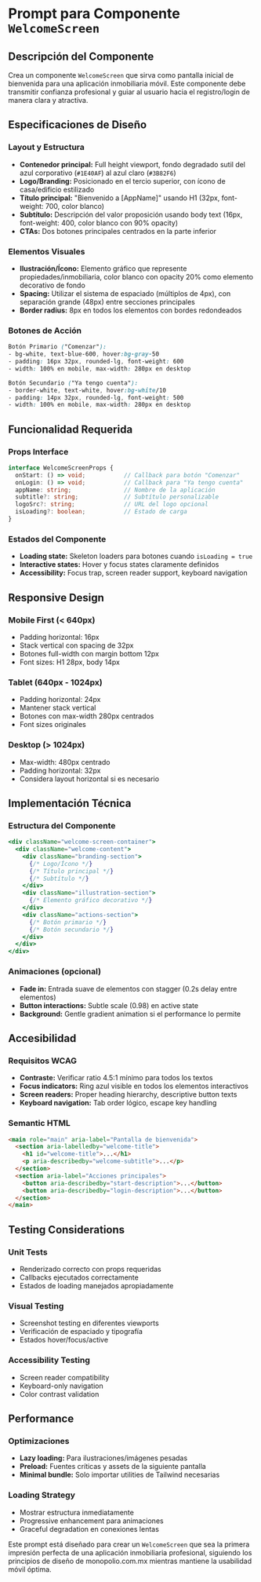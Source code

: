 # Prompt para Componente `WelcomeScreen`

## **Descripción del Componente**

Crea un componente `WelcomeScreen` que sirva como pantalla inicial de bienvenida para una aplicación inmobiliaria móvil. Este componente debe transmitir confianza profesional y guiar al usuario hacia el registro/login de manera clara y atractiva.

## **Especificaciones de Diseño**

### **Layout y Estructura**

- **Contenedor principal:** Full height viewport, fondo degradado sutil del azul corporativo (`#1E40AF`) al azul claro (`#3B82F6`)
- **Logo/Branding:** Posicionado en el tercio superior, con ícono de casa/edificio estilizado
- **Título principal:** "Bienvenido a [AppName]" usando H1 (32px, font-weight: 700, color blanco)
- **Subtítulo:** Descripción del valor proposición usando body text (16px, font-weight: 400, color blanco con 90% opacity)
- **CTAs:** Dos botones principales centrados en la parte inferior

### **Elementos Visuales**

- **Ilustración/Ícono:** Elemento gráfico que represente propiedades/inmobiliaria, color blanco con opacity 20% como elemento decorativo de fondo
- **Spacing:** Utilizar el sistema de espaciado (múltiplos de 4px), con separación grande (48px) entre secciones principales
- **Border radius:** 8px en todos los elementos con bordes redondeados

### **Botones de Acción**

```css
Botón Primario ("Comenzar"): 
- bg-white, text-blue-600, hover:bg-gray-50
- padding: 16px 32px, rounded-lg, font-weight: 600
- width: 100% en mobile, max-width: 280px en desktop

Botón Secundario ("Ya tengo cuenta"):
- border-white, text-white, hover:bg-white/10
- padding: 14px 32px, rounded-lg, font-weight: 500
- width: 100% en mobile, max-width: 280px en desktop
```

## **Funcionalidad Requerida**

### **Props Interface**

```typescript
interface WelcomeScreenProps {
  onStart: () => void;           // Callback para botón "Comenzar"
  onLogin: () => void;           // Callback para "Ya tengo cuenta"
  appName: string;               // Nombre de la aplicación
  subtitle?: string;             // Subtítulo personalizable
  logoSrc?: string;              // URL del logo opcional
  isLoading?: boolean;           // Estado de carga
}
```

### **Estados del Componente**

- **Loading state:** Skeleton loaders para botones cuando `isLoading = true`
- **Interactive states:** Hover y focus states claramente definidos
- **Accessibility:** Focus trap, screen reader support, keyboard navigation

## **Responsive Design**

### **Mobile First (< 640px)**

- Padding horizontal: 16px
- Stack vertical con spacing de 32px
- Botones full-width con margin bottom 12px
- Font sizes: H1 28px, body 14px

### **Tablet (640px - 1024px)**

- Padding horizontal: 24px
- Mantener stack vertical
- Botones con max-width 280px centrados
- Font sizes originales

### **Desktop (> 1024px)**

- Max-width: 480px centrado
- Padding horizontal: 32px
- Considera layout horizontal si es necesario

## **Implementación Técnica**

### **Estructura del Componente**

```jsx
<div className="welcome-screen-container">
  <div className="welcome-content">
    <div className="branding-section">
      {/* Logo/Ícono */}
      {/* Título principal */}
      {/* Subtítulo */}
    </div>
    <div className="illustration-section">
      {/* Elemento gráfico decorativo */}
    </div>
    <div className="actions-section">
      {/* Botón primario */}
      {/* Botón secundario */}
    </div>
  </div>
</div>
```

### **Animaciones (opcional)**

- **Fade in:** Entrada suave de elementos con stagger (0.2s delay entre elementos)
- **Button interactions:** Subtle scale (0.98) en active state
- **Background:** Gentle gradient animation si el performance lo permite

## **Accesibilidad**

### **Requisitos WCAG**

- **Contraste:** Verificar ratio 4.5:1 mínimo para todos los textos
- **Focus indicators:** Ring azul visible en todos los elementos interactivos
- **Screen readers:** Proper heading hierarchy, descriptive button texts
- **Keyboard navigation:** Tab order lógico, escape key handling

### **Semantic HTML**

```html
<main role="main" aria-label="Pantalla de bienvenida">
  <section aria-labelledby="welcome-title">
    <h1 id="welcome-title">...</h1>
    <p aria-describedby="welcome-subtitle">...</p>
  </section>
  <section aria-label="Acciones principales">
    <button aria-describedby="start-description">...</button>
    <button aria-describedby="login-description">...</button>
  </section>
</main>
```

## **Testing Considerations**

### **Unit Tests**

- Renderizado correcto con props requeridas
- Callbacks ejecutados correctamente
- Estados de loading manejados apropiadamente

### **Visual Testing**

- Screenshot testing en diferentes viewports
- Verificación de espaciado y tipografía
- Estados hover/focus/active

### **Accessibility Testing**

- Screen reader compatibility
- Keyboard-only navigation
- Color contrast validation

## **Performance**

### **Optimizaciones**

- **Lazy loading:** Para ilustraciones/imágenes pesadas
- **Preload:** Fuentes críticas y assets de la siguiente pantalla
- **Minimal bundle:** Solo importar utilities de Tailwind necesarias

### **Loading Strategy**

- Mostrar estructura inmediatamente
- Progressive enhancement para animaciones
- Graceful degradation en conexiones lentas

Este prompt está diseñado para crear un `WelcomeScreen` que sea la primera impresión perfecta de una aplicación inmobiliaria profesional, siguiendo los principios de diseño de monopolio.com.mx mientras mantiene la usabilidad móvil óptima.
